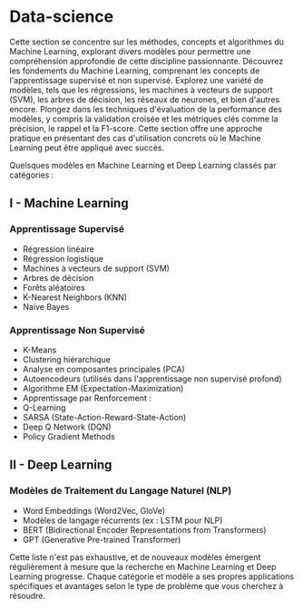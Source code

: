 # Data-science
Cette section se concentre sur les méthodes, concepts et algorithmes du Machine Learning, explorant divers modèles pour permettre une compréhension approfondie de cette discipline passionnante.
Découvrez les fondements du Machine Learning, comprenant les concepts de l'apprentissage supervisé et non supervisé. Explorez une variété de modèles, tels que les régressions, les machines à vecteurs de support (SVM), les arbres de décision, les réseaux de neurones, et bien d'autres encore. Plongez dans les techniques d'évaluation de la performance des modèles, y compris la validation croisée et les métriques clés comme la précision, le rappel et la F1-score. Cette section offre une approche pratique en présentant des cas d'utilisation concrets où le Machine Learning peut être appliqué avec succès.

Quelsques modèles en Machine Learning et Deep Learning classés par catégories :

## I - Machine Learning
### Apprentissage Supervisé
- Régression linéaire
- Régression logistique
- Machines à vecteurs de support (SVM)
- Arbres de décision
- Forêts aléatoires
- K-Nearest Neighbors (KNN)
- Naive Bayes
### Apprentissage Non Supervisé
- K-Means
- Clustering hiérarchique
- Analyse en composantes principales (PCA)
- Autoencodeurs (utilisés dans l'apprentissage non supervisé profond)
- Algorithme EM (Expectation-Maximization)
- Apprentissage par Renforcement :
- Q-Learning
- SARSA (State-Action-Reward-State-Action)
- Deep Q Network (DQN)
- Policy Gradient Methods
## II - Deep Learning
### Modèles de Traitement du Langage Naturel (NLP)
- Word Embeddings (Word2Vec, GloVe)
- Modèles de langage récurrents (ex : LSTM pour NLP)
- BERT (Bidirectional Encoder Representations from Transformers)
- GPT (Generative Pre-trained Transformer)

Cette liste n'est pas exhaustive, et de nouveaux modèles émergent régulièrement à mesure que la recherche en Machine Learning et Deep Learning progresse. Chaque catégorie et modèle a ses propres applications spécifiques et avantages selon le type de problème que vous cherchez à résoudre.
